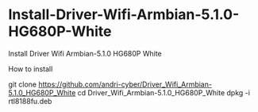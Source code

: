 # Install-Driver-Wifi-Armbian-5.1.0-HG680P-White

Install Driver Wifi Armbian-5.1.0 HG680P White

How to install

git clone https://github.com/andri-cyber/Driver_Wifi_Armbian-5.1.0_HG680P_White
cd Driver_Wifi_Armbian-5.1.0_HG680P_White
dpkg -i rtl8188fu.deb
